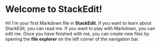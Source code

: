 # Welcome to StackEdit!


Hi! I'm your first Markdown file in **StackEdit**. If you want to learn about StackEdit, you can read me. If you want to play with Markdown, you can edit me. Once you have finished with me, you can create new files by opening the **file explorer** on the left corner of the navigation bar.

<!--stackedit_data:
eyJoaXN0b3J5IjpbOTk0MjQxMzIzXX0=
-->